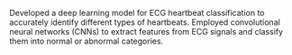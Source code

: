 Developed a deep learning model for ECG heartbeat classification to accurately identify different types of heartbeats. Employed convolutional neural networks (CNNs) to extract features from ECG signals and classify them into normal or abnormal categories.
